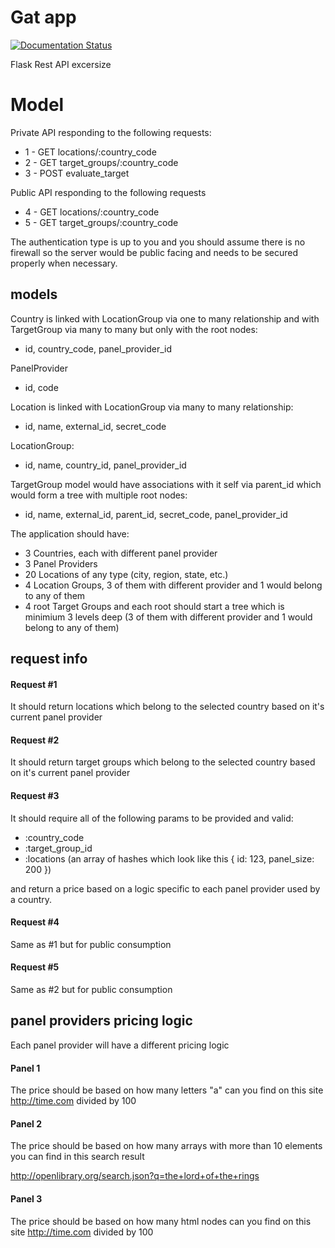 

# Gat app

[![Documentation Status](https://readthedocs.org/projects/gat-app/badge/?version=latest)](https://gat-app.readthedocs.io/en/latest/?badge=latest)

Flask Rest API excersize



# Model


Private API responding to the following requests:
  
* 1 - GET  locations/:country_code
* 2 - GET  target_groups/:country_code
* 3 - POST evaluate_target

Public API responding to the following requests

* 4 - GET  locations/:country_code
* 5 - GET  target_groups/:country_code

The authentication type is up to you and you should assume there is no firewall so the server would be public facing and needs to be secured properly when necessary.

## models

Country is linked with LocationGroup via one to many relationship and with TargetGroup via many to many but only with the root nodes:

- id, country_code, panel_provider_id

PanelProvider

- id, code

Location is linked with LocationGroup via many to many relationship:

- id, name, external_id, secret_code

LocationGroup:

- id, name, country_id, panel_provider_id

TargetGroup model would have associations with it self via parent_id which would form a tree with multiple root nodes:

- id, name, external_id, parent_id, secret_code, panel_provider_id


The application should have:
- 3 Countries, each with different panel provider
- 3 Panel Providers
- 20 Locations of any type (city, region, state, etc.)
- 4 Location Groups, 3 of them with different provider and 1 would belong to any of them  
- 4 root Target Groups and each root should start a tree which is minimium 3 levels deep (3 of them with different provider and 1 would belong to any of them) 

## request info

#### Request #1

It should return locations which belong to the selected country based on it's current panel provider

#### Request #2

It should return target groups which belong to the selected country based on it's current panel provider

#### Request #3

It should require all of the following params to be provided and valid:

- :country_code
- :target_group_id
- :locations  (an array of hashes which look like this { id: 123, panel_size: 200 })

and return a price based on a logic specific to each panel provider used by a country.

#### Request #4

Same as #1 but for public consumption 

#### Request #5

Same as #2 but for public consumption

## panel providers pricing logic

Each panel provider will have a different pricing logic
 
#### Panel 1

The price should be based on how many letters "a" can you find on this site http://time.com divided by 100
    
#### Panel 2

The price should be based on how many arrays with more than 10 elements you can find in this search result

http://openlibrary.org/search.json?q=the+lord+of+the+rings
 
#### Panel 3

The price should be based on how many html nodes can you find on this site http://time.com divided by 100


